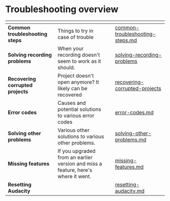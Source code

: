 # Troubleshooting overview

<table data-view="cards"><thead><tr><th></th><th></th><th></th><th data-hidden data-card-target data-type="content-ref"></th></tr></thead><tbody><tr><td><strong>Common troubleshooting steps</strong></td><td>Things to try in case of trouble</td><td></td><td><a href="common-troubleshooting-steps.md">common-troubleshooting-steps.md</a></td></tr><tr><td><strong>Solving recording problems</strong></td><td>When your recording doesn't seem to work as it should.</td><td></td><td><a href="solving-recording-problems/">solving-recording-problems</a></td></tr><tr><td><strong>Recovering corrupted projects</strong></td><td>Project doesn't open anymore? It likely can be recovered</td><td></td><td><a href="recovering-corrupted-projects/">recovering-corrupted-projects</a></td></tr><tr><td><strong>Error codes</strong></td><td>Causes and potential solutions to various error codes</td><td></td><td><a href="error-codes.md">error-codes.md</a></td></tr><tr><td><strong>Solving other problems</strong></td><td>Various other solutions to various other problems.</td><td></td><td><a href="solving-other-problems.md">solving-other-problems.md</a></td></tr><tr><td><strong>Missing features</strong></td><td>If you upgraded from an earlier version and miss a feature, here's where it went.</td><td></td><td><a href="missing-features.md">missing-features.md</a></td></tr><tr><td><strong>Resetting Audacity</strong></td><td></td><td></td><td><a href="resetting-audacity.md">resetting-audacity.md</a></td></tr></tbody></table>
